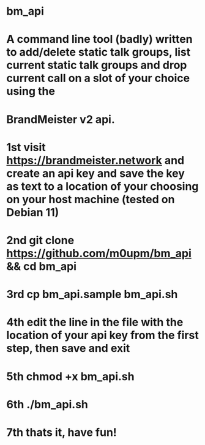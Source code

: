 # bm_api
# A command line tool (badly) written to add/delete static talk groups, list current static talk groups and drop current call on a slot of your choice using the 
# BrandMeister v2 api.
#
# 1st visit https://brandmeister.network and create an api key and save the key as text to a location of your choosing on your host machine (tested on Debian 11)
# 2nd git clone https://github.com/m0upm/bm_api && cd bm_api
# 3rd cp bm_api.sample bm_api.sh
# 4th edit the line in the file with the location of your api key from the first step, then save and exit
# 5th chmod +x bm_api.sh
# 6th ./bm_api.sh 
# 7th thats it, have fun!
